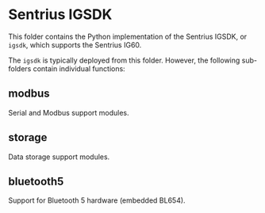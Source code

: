 Sentrius IGSDK
======================
This folder contains the Python implementation of the Sentrius IGSDK, or `igsdk`, which supports the Sentrius IG60.

The `igsdk` is typically deployed from this folder.  However, the following sub-folders contain individual functions:

modbus
------
Serial and Modbus support modules.

storage
-------
Data storage support modules.

bluetooth5
----------
Support for Bluetooth 5 hardware (embedded BL654).


